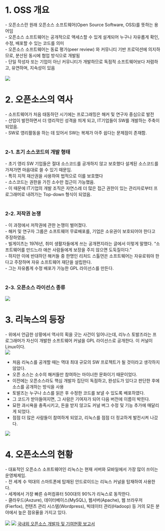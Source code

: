 
<h1>1. OSS 개요</h1>
- 오픈소스란 원래 오픈소스 소프트웨어(Open Source Software, OSS)를 뜻하는 용어임<br>
- 오픈소스 소프트웨어는 공개적으로 액세스할 수 있게 설계되어 누구나 자유롭게 확인, 수정, 배포할 수 있는 코드를 의미<br>
- 오픈소스 소프트웨어는 동료 평가(peer review) 와 커뮤니티 기반 프로덕션에 의지하므로, 분산된 동시에 협업 방식으로 개발됨<br> 
- 단일 작성자 또는 기업이 아닌 커뮤니티가 개발하므로 독점적 소프트웨어보다 저렴하고, 유연하며, 지속성이 있음<br><br>
<img src="https://user-images.githubusercontent.com/113485036/193760076-9a37b9a3-24d6-40f0-bd87-2a0e68727142.png">

<h1>2. 오픈소스의 역사</h1>
- 소프트웨어가 처음 태동하던 시기에는 프로그래밍은 해커 및 연구자 중심으로 발전<br>
- 산업이 발전하면서 더 영리적인 성격을 띄게 되고, IT기업들이 SW를 개발하는 주축이 되었음.<br>
- SW로 영리활동을 하는 데 있어서 SW는 복제가 아주 쉽다는 문제점이 존재함.<br><br>

<h3>2-1. 초기 소스코드의 개발 형태</h3>
- 초기 영리 SW 기업들은 절대 소스코드를 공개하지 않고 보호했다 설계된 소스코드를 가져가면 마음대로 쓸 수 있기 때문임.<br>
- 특히 지적 재산권을 사용하여 법적으로 이를 보호했다<br>
- 소스코드는 권한을 가진 소수만 접근이 가능했음.<br>
- 이 때문에 IT기업의 개발 조직은 자연스레 더 많은 접근 권한이 있는 관리자로부터 프로그래머로 내려가는 Top-down 형식이 되었음.<br><br>

<h3>2-2. 저작권 논쟁</h3>
- 이 과정에서 저작권에 관한 논쟁이 벌어졌다.<br>
- 해커 및 연구자 그룹은 소프트웨어 무료배포를, 기업은 소유권이 보호되어야 한다고 주장하였음.<br>
- 빌게이츠는 1976년, 취미 생활자들에게 쓰는 공개편지라는 글에서 이렇게 말했다. “소프트웨어를 만드느라 애쓴 사람들에게 보장을 주지 않으면 도둑질이다.”<br>
- 하지만 이에 반대하던 해커들 중 한명인 리처드 스톨먼은 소프트웨어는 자유로워야 한다고 주장하며 자유 소프트웨어 재단을 설립한다.<br> 
- 그는 자유롭게 수정 배포가 가능한 GPL 라이선스를 만든다.<br><br>

<h3>2-3. 오픈소스 라이선스 종류</h3>
<img src="https://user-images.githubusercontent.com/113485036/193759719-661c888e-e768-4723-8951-7712ab2c5d50.png">

<h1>3.	리눅스의 등장</h1>
- 위에서 언급한 상황에서 역사의 획을 긋는 사건이 일어나는데, 리누스 토발즈라는 프로그래머가 자신이 개발한 소프트웨어 커널을 GPL 라이선스로 공개한다. 이 커널이 Linux이다.<br>
<img src="https://user-images.githubusercontent.com/113485036/193760381-ab2f17e5-aa1e-47b0-a5da-36ea8a582b97.png">

- 처음 리눅스를 공개할 때는 역대 최대 규모의 SW 프로젝트가 될 것이라고 생각하지 않았다.<br>
- 오픈 소스는 소수의 해커들만 참여하는 마이너한 문화이기 때문이었다.<br>
- 이전에는 오픈소스라도 핵심 개발자 집단이 독점하고, 완성도가 있다고 판단한 후에 소스를 공개하는 방식을 사용<br>
- 토발즈는 누구나 소스를 읽은 후 수정한 코드를 보낼 수 있도록 배포하였다.<br>
- 그 코드가 받아들여지면, 그 사람은 기여자가 되어 다음 버전에 이름이 박힌다.<br>
- 묘한 과시욕을 충족시키고, 돈을 받지 않고도 커널 버그 수정 및 기능 추가에 매달리게 되었다.<br>
- 점점 더 많은 사람들이 참여하게 되었고, 리눅스를 점점 더 정교하게 발전시켜 나갔다.<br>
<img src="https://user-images.githubusercontent.com/113485036/193761234-05c34cd7-58ff-4e10-9412-2f02d2879bbf.png">

<h1>4.	오픈소스의 현황</h1>
- 대표적인 오픈소스 소프트웨어인 리눅스는 현재 서버와 모바일에서 가장 많이 쓰이는 운영체제임.<br>
- 전 세계 수 억대의 스마트폰에 탑재된 안드로이드는 리눅스 커널을 탑재하여 사용한다.<br>
- 세계에서 가장 빠른 슈퍼컴퓨터 500대의 90%가 리눅스로 동작한다.<br>
- 클라우드(Axzure), 데이터베이스(MySQL), 웹서버(Apache), 웹 브라우저(Fierfox), 컨텐츠 관리 시스템(Wordpress), 빅데이터 관리(Hadoop) 등 거의 모든 분야에서 높은 점유율을 가지고 있다.<br><br>
<img src="https://user-images.githubusercontent.com/113485036/193760492-3772ede8-fb69-4c69-9a62-b11460076b45.png">
<img src="https://user-images.githubusercontent.com/113485036/193741339-57c0a83b-690b-4d08-aa2d-62a29ae8e004.png">
<a href="https://www.oss.kr/oss_guide/show/f74f64ae-767b-4667-96bf-8a0dc8ab0082">국내외 오픈소스 개발자 및 기여현황 보고서</a>
